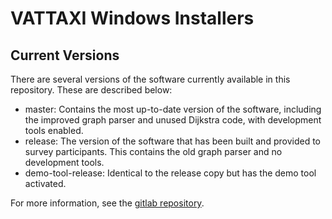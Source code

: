 # VATTAXI Windows Installers

## Current Versions

There are several versions of the software currently available in this repository. These are described below:

- master: Contains the most up-to-date version of the software, including the improved graph parser and unused Dijkstra code, with development tools enabled. 
- release: The version of the software that has been built and provided to survey participants. This contains the old graph parser and no development tools.
- demo-tool-release: Identical to the release copy but has the demo tool activated.

For more information, see the [gitlab repository](https://git.cs.bham.ac.uk/projects-2022-23/ajb042).